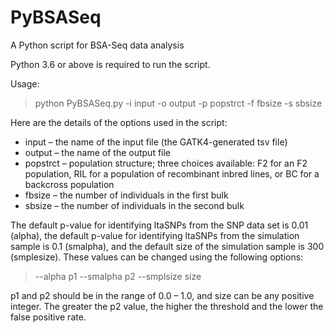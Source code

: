 # PyBSASeq
A Python script for BSA-Seq data analysis

Python 3.6 or above is required to run the script. 

Usage:
> python PyBSASeq.py -i input -o output -p popstrct -f fbsize -s sbsize

Here are the details of the options used in the script:
* input – the name of the input file (the GATK4-generated tsv file)
* output – the name of the output file
* popstrct – population structure; three choices available: F2 for an F2 population, RIL for a population of recombinant inbred lines, or BC for a backcross population
* fbsize – the number of individuals in the first bulk
* sbsize – the number of individuals in the second bulk

The default p-value for identifying ltaSNPs from the SNP data set is 0.01 (alpha), the default p-value for identifying ltaSNPs from the simulation sample is 0.1 (smalpha), and the default size of the simulation sample is 300 (smplesize). These values can be changed using the following options: 
> --alpha p1 --smalpha p2 --smplsize size 

p1 and p2 should be in the range of 0.0 – 1.0, and size can be any positive integer. The greater the p2 value, the higher the threshold and the lower the false positive rate.
